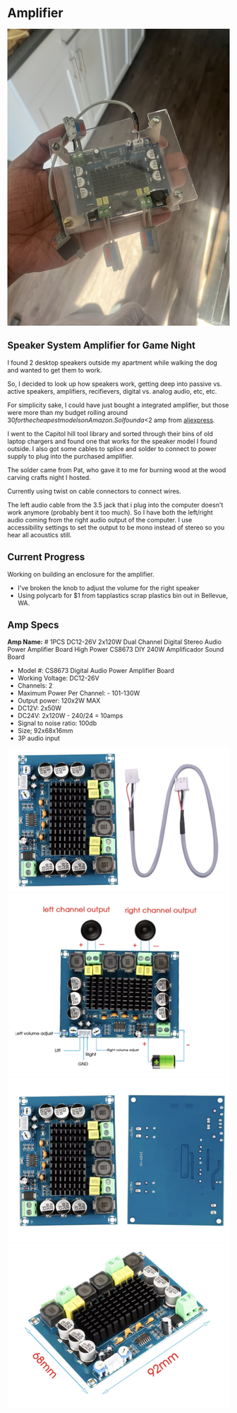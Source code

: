 # Amplifier

![alt text](E4398845-5FBA-4EA8-843C-C80E2E069A63_1_105_c.jpeg)

## Speaker System Amplifier for Game Night

I found 2 desktop speakers outside my apartment while walking the dog and wanted to get them to work. 

So, I decided to look up how speakers work, getting deep into passive vs. active speakers, amplifiers, recifievers, digital vs. analog audio, etc, etc. 

For simplicity sake, I could have just bought a integrated amplifier, but those were more than my budget rolling around $30 for the cheapest models on Amazon. So I found a <$2 amp from [aliexpress](https://www.aliexpress.us/item/3256804913221986.html?gatewayAdapt=glo2usa). 

I went to the Capitol hill tool library and sorted through their bins of old laptop chargers and found one that works for the speaker model I found outside. I also got some cables to splice and solder to connect to power supply to plug into the purchased amplifier.

The solder came from Pat, who gave it to me for burning wood at the wood carving crafts night I hosted. 

Currently using twist on cable connectors to connect wires. 

The left audio cable from the 3.5 jack that i plug into the computer doesn't work anymore (probably bent it too much). So I have both the left/right audio coming from the right audio output of the computer. I use accessibility settings to set the output to be mono instead of stereo so you hear all acoustics still.

## Current Progress

Working on building an enclosure for the amplifier. 

- I've broken the knob to adjust the volume for the right speaker
- Using polycarb for $1 from tapplastics scrap plastics bin out in Bellevue, WA. 

## Amp Specs

**Amp Name:** # 1PCS DC12-26V 2x120W Dual Channel Digital Stereo Audio Power Amplifier Board High Power CS8673 DIY 240W Amplificador Sound Board

- Model #: CS8673 Digital Audio Power Amplifier Board
- Working Voltage: DC12-26V
- Channels: 2
- Maximum Power Per Channel: - 101-130W
- Output power: 120x2W MAX
- DC12V: 2x50W  
- DC24V: 2x120W - 240/24 = 10amps
- Signal to noise ratio: 100db
- Size; 92x68x16mm
- 3P audio input

![](../images/amp.png)
![](../images/amp-labelled.png)
![](../images/amp-front-back.png)
![](../images/amp-dimensions.png)

